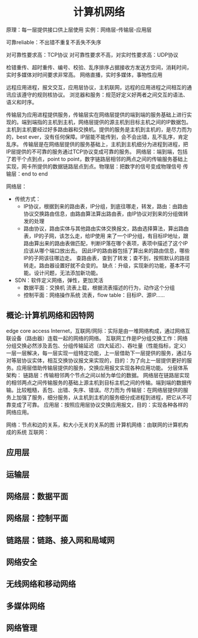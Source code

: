 <h1 style="text-align:center;">计算机网络</h1>

原理：每一层提供接口供上层使用
		实例：网络层-传输层-应用层

可靠reliable：不出错不重复不丢失不失序

对可靠性要求高：TCP协议
		对可靠性要求不高，对实时性要求高：UDP协议

检错重传、超时重传、编号、校验、乱序排序占据接收方发送方空间，消耗时间，实时多媒体对时间要求非常高。
		网络直播，实时多媒体，事物性应用

远程应用进程，报文交互，应用层协议，主机联网，远程的应用进程之间相互的通讯应该遵守的规则核协议。
		浏览器和服务：规范好定义好两者之间交互的语法、语义和时序。

传输层为应用进程提供服务，传输层实在网络层提供的端到端的服务基础上进行实现的。端到端指的主机到主机，网络层提供的源主机到目标主机之间的IP数据包。主机到主机要经过好多路由器和交换机。提供的服务是主机到主机的，是尽力而为的，best ever，没有任何保障。IP层能不能传到，会不会出错，乱不乱序，肯定乱序。
传输层是在网络层提供的服务基础上，主机到主机细分为进程到进程，把IP层提供的不可靠的服务通过TCP协议变成可靠的服务。
网络层：端到端，包括了若干个点到点，point to point，数字链路层相邻的两点之间的传输服务基础上实现，网卡所提供的数据链路层点到点。物理层：把数字的信号变成物理信号
传输层：end to end

网络层：

* 传统方式：
  * IP协议，根据到来的路由表，IP分组，到底往哪走，转发，路由：由路由协议交换路由信息，由路由算法算出路由表，由IP协议对到来的分组做转发的处理
  * 路由协议，路由实体与其他路由实体交换报文，路由选择算法，算出路由表，IP的子网，该怎么走，给IP使用
    来了一个IP分组，有目标IP地址，跟路由算出来的路由表做匹配，判断IP落在哪个表项，表项中描述了这个IP应该从哪个端口放出去。
    因此IP的路由器包括了算出来的路由信息，哪些IP的子网该往哪边走。
    查路由表，查到了转发；查不到，按照默认的路径转走。路由器设置好就不会变的。
    缺点：升级，实现新的功能，基本不可能。设计问题，无法添加新功能。
* SDN：软件定义网络，弹性，更加灵活
  * 数据平面：交换机
    流表上载，根据流表描述的行为，动作这个分组
  * 控制平面：网络操作系统
    流表，flow table：目标IP、源IP……



## 



## 概论:计算机网络和因特网

edge core access
Internet，互联网/网际：实际是由一堆网络构成，通过网络互联设备（路由器）连载一起的网络的网络。
互联网工作是IP分组交换工作：网络分组交换必然涉及丢包、分组传输延迟（四大延迟）、吞吐量（性能指标，定义）
一层一层解决，每一层实现一组特定功能，上一层借助下一层提供的服务，通过与对等层协议实体，相互交换协议报文来实现的，目的：为了向上一层提供更好的服务。应用层借助传输层提供的服务，交换应用报文实现各种应用功能。
分层体系架构：
链路层：传输相邻两个节点之间以帧为单位的数据。
网络层在链路层实现的相邻两点之间传输服务的基础上源主机到目标主机之间的传输。端到端的数据传输。比较粗糙，丢包、出错、失序、错误。尽力而为
传输层：在网络层提供的服务上加强了服务，细分服务，从主机到主机的服务细分成进程到进程，把它从不可靠变成了可靠。
应用层：按照应用层协议交换应用报文，目的：实现各种各样的网络应用。


网络：节点和边的关系，和大小无关的关系的图
计算机网络：由联网的计算机构成的系统
互联网：

## 应用层

## 运输层

## 网络层：数据平面

## 网络层：控制平面

## 链路层：链路、接入网和局域网

## 网络安全

## 无线网络和移动网络

## 多媒体网络

## 网络管理

